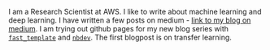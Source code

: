 I am a Research Scientist at AWS. I like to write about machine learning and deep learning. I have written a few posts on medium - [link to my blog on medium](https://medium.com/@pgrover3). I am trying out github pages for my new blog series with [`fast_template`](https://github.com/fastai/fast_template) and [`nbdev`](http://nbdev.fast.ai/). The first blogpost is on transfer learning. 
